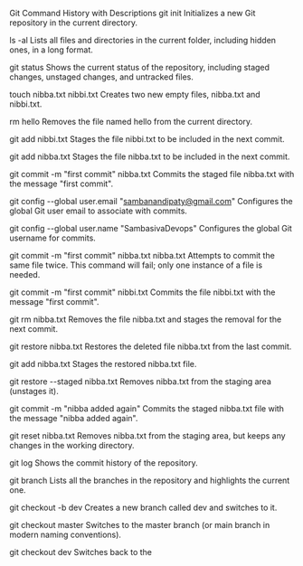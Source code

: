 Git Command History with Descriptions
git init
Initializes a new Git repository in the current directory.

ls -al
Lists all files and directories in the current folder, including hidden ones, in a long format.

git status
Shows the current status of the repository, including staged changes, unstaged changes, and untracked files.

touch nibba.txt nibbi.txt
Creates two new empty files, nibba.txt and nibbi.txt.

rm hello
Removes the file named hello from the current directory.

git add nibbi.txt
Stages the file nibbi.txt to be included in the next commit.

git add nibba.txt
Stages the file nibba.txt to be included in the next commit.

git commit -m "first commit" nibba.txt
Commits the staged file nibba.txt with the message "first commit".

git config --global user.email "sambanandipaty@gmail.com"
Configures the global Git user email to associate with commits.

git config --global user.name "SambasivaDevops"
Configures the global Git username for commits.

git commit -m "first commit" nibba.txt nibba.txt
Attempts to commit the same file twice. This command will fail; only one instance of a file is needed.

git commit -m "first commit" nibbi.txt
Commits the file nibbi.txt with the message "first commit".

git rm nibba.txt
Removes the file nibba.txt and stages the removal for the next commit.

git restore nibba.txt
Restores the deleted file nibba.txt from the last commit.

git add nibba.txt
Stages the restored nibba.txt file.

git restore --staged nibba.txt
Removes nibba.txt from the staging area (unstages it).

git commit -m "nibba added again"
Commits the staged nibba.txt file with the message "nibba added again".

git reset nibba.txt
Removes nibba.txt from the staging area, but keeps any changes in the working directory.

git log
Shows the commit history of the repository.

git branch
Lists all the branches in the repository and highlights the current one.

git checkout -b dev
Creates a new branch called dev and switches to it.

git checkout master
Switches to the master branch (or main branch in modern naming conventions).

git checkout dev
Switches back to the
